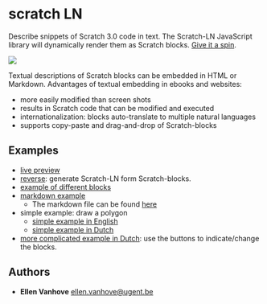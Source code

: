# scratch LN


Describe snippets of Scratch 3.0 code in text. The Scratch-LN JavaScript library will dynamically render them as Scratch blocks.
[Give it a spin](https://scratch4d.github.io/scratch-LN/example/).

<img src="https://scratch4d.github.io/scratch-LN/img/simple_html_and_rendering_en.PNG">


Textual descriptions of Scratch blocks can be embedded in HTML or Markdown. 
Advantages of textual embedding in ebooks and websites:
* more easily modified than screen shots
* results in Scratch code that can be modified and executed
* internationalization: blocks auto-translate to multiple natural languages
* supports copy-paste and drag-and-drop of Scratch-blocks

## Examples

- [live preview](https://scratch4d.github.io/scratch-LN/example/)
- [reverse](https://scratch4d.github.io/scratch-LN/example/reverse.html): generate Scratch-LN form Scratch-blocks.
- [example of different blocks](https://scratch4d.github.io/scratch-LN/example/test.html)
- [markdown example](https://scratch4d.github.io/scratch-LN/example/markdown_example)
    - The markdown file can be found [here](https://raw.githubusercontent.com/scratch4d/scratch-LN/gh-pages/example/markdown_example.md)
- simple example: draw a polygon
    - [simple example in English](https://scratch4d.github.io/scratch-LN/example/simple_en.html)
    - [simple example in Dutch](https://scratch4d.github.io/scratch-LN/example/simple.html)
- [more complicated example in Dutch](https://scratch4d.github.io/scratch-LN/example/example.html): use the buttons to indicate/change the blocks.



 
## Authors

* **Ellen Vanhove** <ellen.vanhove@ugent.be>
